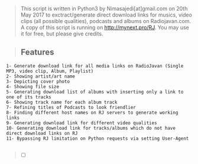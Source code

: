 > This script is written in Python3 by Nimasajedi[at]gmail.com on 20th May 2017 to exctract/generate direct download links for musics, video clips (all possible qualities), podcasts and albums on Radiojavan.com. A copy of this script is running on http://mynext.pro/RJ. You may use it 
for free, but please give credits. 

##

> ## Features 
```
1- Generate download link for all media links on RadioJavan (Single MP3, video clip, Album, Playlist)
2- Showing artist/art name
3- Depicting cover photo
4- Showing file size
5- Generating download list of albums with inserting only a link to one of its tracks
6- Showing track name for each album track
7- Refining titles of Podcasts to look friendlier
8- Finding different host names on RJ servers to generate working links
9- Generating download link for different video qualities
10- Generating download link for tracks/albums which do not have direct download links on RJ
11- Bypassing RJ limitation on Python requests via setting User-Agent 
```

## 
> - [ ]  ‏‏‏
#
###

